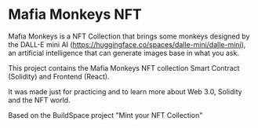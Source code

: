 # Mafia Monkeys NFT

Mafia Monkeys is a NFT Collection that brings some monkeys designed by the DALL-E mini AI (https://huggingface.co/spaces/dalle-mini/dalle-mini), an artificial intelligence that can generate images base in what you ask.

This project contains the Mafia Monkeys NFT collection Smart Contract (Solidity) and Frontend (React).

It was made just for practicing and to learn more about Web 3.0, Solidity and the NFT world.

Based on the BuildSpace project "Mint your NFT Collection"
